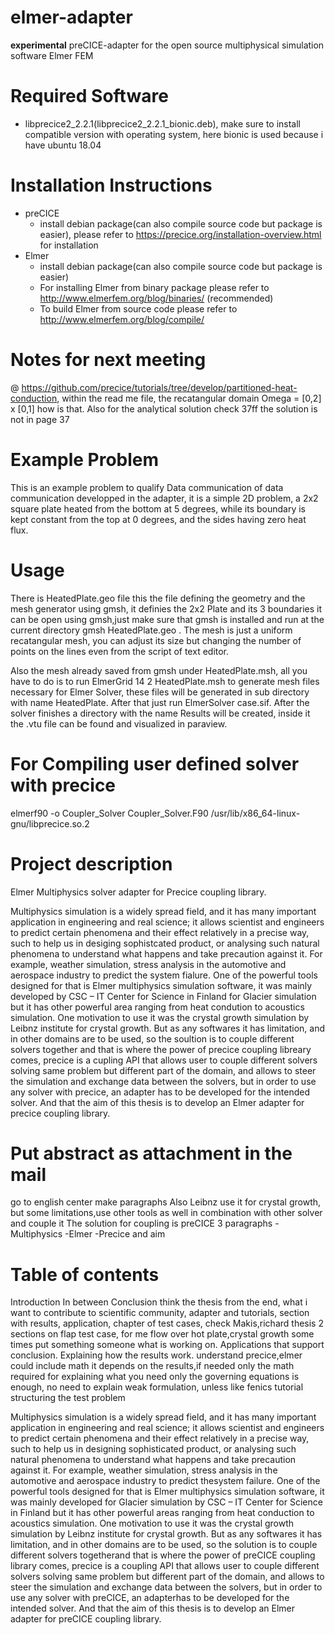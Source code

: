 # elmer-adapter
**experimental** preCICE-adapter for the open source multiphysical simulation software Elmer FEM

# Required Software
* libprecice2_2.2.1(libprecice2_2.2.1_bionic.deb), make sure to install compatible version with operating system, here bionic is used because i have ubuntu 18.04


# Installation Instructions
* preCICE
    * install debian package(can also compile source code but package is easier), please refer to https://precice.org/installation-overview.html for installation
* Elmer
    * install debian package(can also compile source code but package is easier)
    * For installing Elmer from binary package please refer to http://www.elmerfem.org/blog/binaries/ (recommended)
    * To build Elmer from source code please refer to http://www.elmerfem.org/blog/compile/    



# Notes for next meeting

@ https://github.com/precice/tutorials/tree/develop/partitioned-heat-conduction, within the read me file, the recatangular domain Omega = [0,2] x [0,1] how is that.
Also for the analytical solution check 37ff the solution is not in page 37

# Example Problem
This is an example problem to qualify Data communication of data communication
developped in the adapter, it is a simple 2D problem, a 2x2 square plate
heated from the bottom at 5 degrees, while its boundary is kept constant
from the top at 0 degrees, and the sides having zero heat flux.

# Usage
There is HeatedPlate.geo file this the file defining the geometry and the 
mesh generator using gmsh, it definies the 2x2 Plate and its 3 boundaries
it can be open using gmsh,just make sure that gmsh is installed and 
run at the current directory gmsh HeatedPlate.geo . The mesh is just a uniform
recatangular mesh, you can adjust its size but changing the number of points
on the lines even from the script of text editor.

Also the mesh already saved from gmsh under HeatedPlate.msh, all you have to do
is to run ElmerGrid 14 2 HeatedPlate.msh to generate mesh files necessary for
Elmer Solver, these files will be generated in sub directory with name HeatedPlate. After that just run ElmerSolver case.sif. After the solver finishes
a directory with the name Results will be created, inside it the .vtu file
can be found and visualized in paraview.

# For Compiling user defined solver with precice
elmerf90 -o Coupler_Solver Coupler_Solver.F90 /usr/lib/x86_64-linux-gnu/libprecice.so.2

# Project description
Elmer Multiphysics solver adapter for Precice coupling library.

Multiphysics simulation is a widely spread field, and it has many important application in engineering and real science; it allows scientist and engineers 
to predict certain phenomena and their effect relatively in a precise way, such to help us in desiging sophistcated product, or analysing such natural phenomena 
to understand what happens and take precaution against it. For example, weather simulation, stress analysis in the automotive and aerospace industry to predict the
system fialure. One of the powerful tools designed for that is Elmer multiphysics simulation software, it was mainly developed by CSC – IT Center for Science in Finland 
for Glacier simulation but it has other powerful area ranging from heat condution to acoustics simulation. One motivation to use it was the crystal growth simulation 
by Leibnz institute for crystal growth. But as any softwares it has limitation, and in other domains are to be used, so the soultion is to couple different solvers together
and that is where the power of precice coupling libreary comes, precice is a cupling API that allows user to couple different solvers solving same problem 
but different part of the domain, and allows to steer the simulation and exchange data between the solvers, but in order to use any solver with precice, an adapter
has to be developed for the intended solver. And that the aim of this thesis is to develop an Elmer adapter for precice coupling library. 

# Put abstract as attachment in the mail
go to english center
make paragraphs
Also Leibnz use it for crystal growth, but some limitations,use other tools as well in combination with other solver and couple it
The solution for coupling is preCICE
3 paragraphs 
-Multiphysics
-Elmer
-Precice and aim

# Table of contents
Introduction
In between
Conclusion
think the thesis from the end, what i want to contribute to scientific community, adapter and
tutorials, section with results, application, chapter of test cases, check Makis,richard thesis
2 sections on flap test case, for me flow over hot plate,crystal growth
some times put something someone what is working on.
Applications that support conclusion.
Explaining how the results work.
understand precice,elmer
could include math it depends on the results,if needed only the math required for explaining what you need
only the governing equations is enough, no need to explain weak formulation, unless like fenics tutorial
structuring the test problem

Multiphysics simulation is a widely spread field, and it has many important application in engineering and real science; it allows scientist and engineers to predict certain phenomena and their effect relatively in a precise way, such to help us in designing sophisticated product, or analysing such natural phenomena to understand what happens and take precaution against it. For example, weather simulation, stress analysis in the automotive and aerospace industry to predict thesystem failure. One of the powerful tools designed for that is Elmer multiphysics simulation software, it was mainly developed for Glacier simulation by CSC – IT Center for Science in Finland but it has other powerful areas ranging from heat conduction to acoustics simulation. One motivation to use it was the crystal growth simulation by Leibnz institute for crystal growth. But as any softwares it has limitation, and in other domains are to be used, so the solution is to couple different solvers togetherand that is where the power of preCICE coupling library comes, precice is a coupling API that allows user to couple different solvers solving same problem but different part of the domain, and allows to steer the simulation and exchange data between the solvers, but in order to use any solver with preCICE, an adapterhas to be developed for the intended solver. And that the aim of this thesis is to develop an Elmer adapter for preCICE coupling library. 